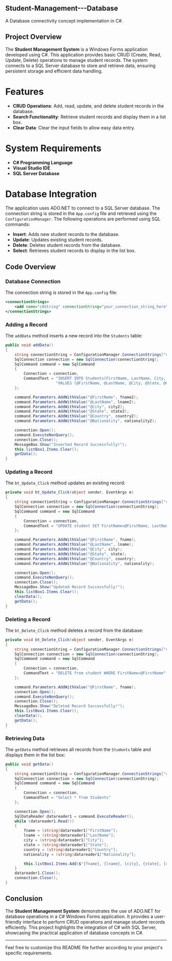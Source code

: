 ## Student-Management---Database
A Database connectivity concept implementation in C#.

## Project Overview

The **Student Management System** is a Windows Forms application developed using C#. This application provides basic CRUD (Create, Read, Update, Delete) operations to manage student records. The system connects to a SQL Server database to store and retrieve data, ensuring persistent storage and efficient data handling.

# Features

- **CRUD Operations**: Add, read, update, and delete student records in the database.
- **Search Functionality**: Retrieve student records and display them in a list box.
- **Clear Data**: Clear the input fields to allow easy data entry.

# System Requirements

- **C# Programming Language**
- **Visual Studio IDE**
- **SQL Server Database**

# Database Integration

The application uses ADO.NET to connect to a SQL Server database. The connection string is stored in the `App.config` file and retrieved using the `ConfigurationManager`. The following operations are performed using SQL commands:

- **Insert**: Adds new student records to the database.
- **Update**: Updates existing student records.
- **Delete**: Deletes student records from the database.
- **Select**: Retrieves student records to display in the list box.

## Code Overview

### Database Connection

The connection string is stored in the `App.config` file:

```xml
<connectionStrings>
    <add name="cAString" connectionString="your_connection_string_here" />
</connectionStrings>
```

### Adding a Record

The `addData` method inserts a new record into the `Students` table:

```csharp
public void addData()
{
    string connectionString = ConfigurationManager.ConnectionStrings["cAString"].ConnectionString;
    SqlConnection connection = new SqlConnection(connectionString);
    SqlCommand command = new SqlCommand
    {
        Connection = connection,
        CommandText = "INSERT INTO Students(FirstName, LastName, City, State, Country, Nationality)" +
                      "VALUES (@FirstName, @LastName, @City, @State, @Country, @Nationality)"
    };

    command.Parameters.AddWithValue("@FirstName", fname2);
    command.Parameters.AddWithValue("@LastName", lname2);
    command.Parameters.AddWithValue("@City", city2);
    command.Parameters.AddWithValue("@State", state2);
    command.Parameters.AddWithValue("@Country", country2);
    command.Parameters.AddWithValue("@Nationality", nationality2);

    connection.Open();
    command.ExecuteNonQuery();
    connection.Close();
    MessageBox.Show("Inserted Record Successfully!");
    this.listBox1.Items.Clear();
    getData();
}
```

### Updating a Record

The `bt_Update_Click` method updates an existing record:

```csharp
private void bt_Update_Click(object sender, EventArgs e)
{
    string connectionString = ConfigurationManager.ConnectionStrings["caString"].ConnectionString;
    SqlConnection connection = new SqlConnection(connectionString);
    SqlCommand command = new SqlCommand
    {
        Connection = connection,
        CommandText = "UPDATE student SET FirstName=@FirstName, LastName=@LastName, City=@City, State=@State, Country=@Country, Nationality=@Nationality WHERE FirstName=@FirstName"
    };

    command.Parameters.AddWithValue("@FirstName", fname);
    command.Parameters.AddWithValue("@LastName", lname);
    command.Parameters.AddWithValue("@City", city);
    command.Parameters.AddWithValue("@State", state);
    command.Parameters.AddWithValue("@Country", country);
    command.Parameters.AddWithValue("@Nationality", nationality);

    connection.Open();
    command.ExecuteNonQuery();
    connection.Close();
    MessageBox.Show("Updated Record Successfully!");
    this.listBox1.Items.Clear();
    clearData();
    getData();
}
```

### Deleting a Record

The `bt_Delete_Click` method deletes a record from the database:

```csharp
private void bt_Delete_Click(object sender, EventArgs e)
{
    string connectionString = ConfigurationManager.ConnectionStrings["caString"].ConnectionString;
    SqlConnection connection = new SqlConnection(connectionString);
    SqlCommand command = new SqlCommand
    {
        Connection = connection,
        CommandText = "DELETE from student WHERE FirstName=@FirstName"
    };

    command.Parameters.AddWithValue("@FirstName", fname);
    connection.Open();
    command.ExecuteNonQuery();
    connection.Close();
    MessageBox.Show("Deleted Record Successfully!");
    this.listBox1.Items.Clear();
    clearData();
    getData();
}
```

### Retrieving Data

The `getData` method retrieves all records from the `Students` table and displays them in the list box:

```csharp
public void getData()
{
    string connectionString = ConfigurationManager.ConnectionStrings["cAString"].ConnectionString;
    SqlConnection connection = new SqlConnection(connectionString);
    SqlCommand command = new SqlCommand
    {
        Connection = connection,
        CommandText = "Select * from Students"
    };

    connection.Open();
    SqlDataReader datareader1 = command.ExecuteReader();
    while (datareader1.Read())
    {
        fname = (string)datareader1["FirstName"];
        lname = (string)datareader1["LastName"];
        city = (string)datareader1["City"];
        state = (string)datareader1["State"];
        country = (string)datareader1["Country"];
        nationality = (string)datareader1["Nationality"];

        this.listBox1.Items.Add($"{fname}, {lname}, {city}, {state}, {country}, {nationality}");
    }
    datareader1.Close();
    connection.Close();
}
```

## Conclusion

The **Student Management System** demonstrates the use of ADO.NET for database operations in a C# Windows Forms application. It provides a user-friendly interface to perform CRUD operations and manage student records efficiently. This project highlights the integration of C# with SQL Server, showcasing the practical application of database concepts in C#.

---

Feel free to customize this README file further according to your project's specific requirements.
